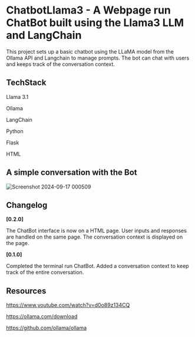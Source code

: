 # ChatbotLlama3 - A Webpage run ChatBot built using the Llama3 LLM and LangChain
This project sets up a basic chatbot using the LLaMA model from the Ollama API and Langchain to manage prompts. The bot can chat with users and keeps track of the conversation context.

## **TechStack**

Llama 3.1

Ollama

LangChain

Python

Flask

HTML


## **A simple conversation with the Bot**

![Screenshot 2024-09-17 000509](https://github.com/user-attachments/assets/29f2af70-3c1f-4873-9274-43dc7873e824)


## **Changelog**

**[0.2.0]**

The ChatBot interface is now on a HTML page.
User inputs and responses are handled on the same page.
The conversation context is displayed on the page.

**[0.1.0]**

Completed the terminal run ChatBot.
Added a conversation context to keep track of the entire conversation.
## **Resources**

https://www.youtube.com/watch?v=d0o89z134CQ

https://ollama.com/download

https://github.com/ollama/ollama
